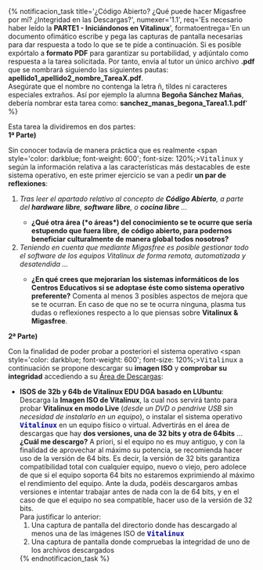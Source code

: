 {% notificacion_task title='¿Código Abierto? ¿Qué puede hacer Migasfree por mí? ¿Integridad en las Descargas?',
numexer='1.1',
req='Es necesario haber leído la <b>PARTE1 - Iniciándonos en Vitalinux</b>',
formatoentrega='En un documento ofimático escribe y pega las capturas de pantalla necesarias para dar respuesta a todo lo que se te pide a continuación. Si es posible expórtalo a <b>formato PDF</b> para garantizar su portabilidad, y adjúntalo como respuesta a la tarea solicitada. Por tanto, envía al tutor un único archivo <b>.pdf</b> que se nombrará siguiendo las siguientes pautas: <b>apellido1_apellido2_nombre_TareaX.pdf</b>.
<br>
Asegúrate que el nombre no contenga la letra ñ, tildes ni caracteres especiales extraños. Así por ejemplo la alumna <b>Begoña Sánchez Mañas</b>, debería nombrar esta tarea como: <b>sanchez_manas_begona_Tarea1.1.pdf</b>' %}

Esta tarea la dividiremos en dos partes:
<br>
<b>1ª Parte)</b>

Sin conocer todavía de manera práctica que es realmente <span style='color: darkblue; font-weight: 600'; font-size: 120%;><tt>Vitalinux</tt></span> y según la información relativa a las características más destacables de este sistema operativo, en este primer ejercicio se van a pedir <b>un par de reflexiones</b>:

<ol>
<li>
<i>Tras leer el apartado relativo al concepto de <b>Código Abierto</b>, a parte del <b>hardware libre</b>, <b>software libre</b>, o <b>cocina libre</b> ...</i>
</li>
    <ul>
    <li>
    <b>¿Qué otra área (*o áreas*) del conocimiento se te ocurre que sería estupendo que fuera libre, de código abierto, para podernos beneficiar culturalmente de manera global todos nosotros?</b>
    </li>
    </ul>
<li> 
<i>Teniendo en cuenta que mediante Migasfree es posible gestionar todo el software de los equipos Vitalinux de forma remota, automatizada y desatendida ...</i>
</li>
    <ul>
    <li>
    <b>¿En qué crees que mejorarían los sistemas informáticos de los Centros Educativos si se adoptase éste como sistema operativo preferente?</b>  Comenta al menos 3 posibles aspectos de mejora que se te ocurran.  En caso de que no se te ocurra ninguna, plasma tus dudas o reflexiones respecto a lo que piensas sobre <b>Vitalinux &amp; Migasfree</b>.
    </li>
    </ul>
</ol>

<b>2ª Parte)</b>

Con la finalidad de poder probar a posteriori el sistema operativo <span style='color: darkblue; font-weight: 600'; font-size: 120%;><tt>Vitalinux</tt></span> a continuación se propone descargar su <b>imagen ISO</b> y <b>comprobar su integridad</b> accediendo a su <a href="http://wiki.vitalinux.educa.aragon.es/index.php/P%C3%A1gina_principal/Materiales_e_im%C3%A1genes">Área de Descargas</a>:

<ul>
<li>
<b>ISOS de 32b y 64b de Vitalinux EDU DGA basado en LUbuntu</b>: Descarga la <b>Imagen ISO de Vitalinux</b>, la cual nos servirá tanto para probar <b>Vitalinux en modo Live</b> (<i>desde un DVD o pendrive USB sin necesidad de instalarlo en un equipo</i>), o instalar el sistema operativo <span style='color: darkblue; font-weight: 600'; font-size: 120%;><tt>Vitalinux</tt></span> en un equipo físico o virtual.  Advertirás en el área de descargas que hay <b>dos versiones, una de 32 bits y otra de 64bits</b> ... <b>¿Cuál me descargo?</b> A priori, si el equipo no es muy antiguo, y con la finalidad de aprovechar al máximo su potencia, se recomienda hacer uso de la versión de 64 bits.  Es decir, la versión de 32 bits garantiza compatibilidad total con cualquier equipo, nuevo o viejo, pero adolece de que si el equipo soporta 64 bits no estaremos exprimiendo al máximo el rendimiento del equipo.  Ante la duda, podéis descargaros ambas versiones e intentar trabajar antes de nada con la de 64 bits, y en el caso de que el equipo no sea compatible, hacer uso de la versión de 32 bits.
<br>
Para justificar lo anterior: 
<ol>
<li>Una captura de pantalla del directorio donde has descargado al menos una de las imágenes ISO de <span style='color: darkblue; font-weight: 600'; font-size: 120%;><tt>Vitalinux</tt></span> </li>
<li>Una captura de pantalla donde compruebas la integridad de uno de los archivos descargados</li>
</ol>
{% endnotificacion_task %}

